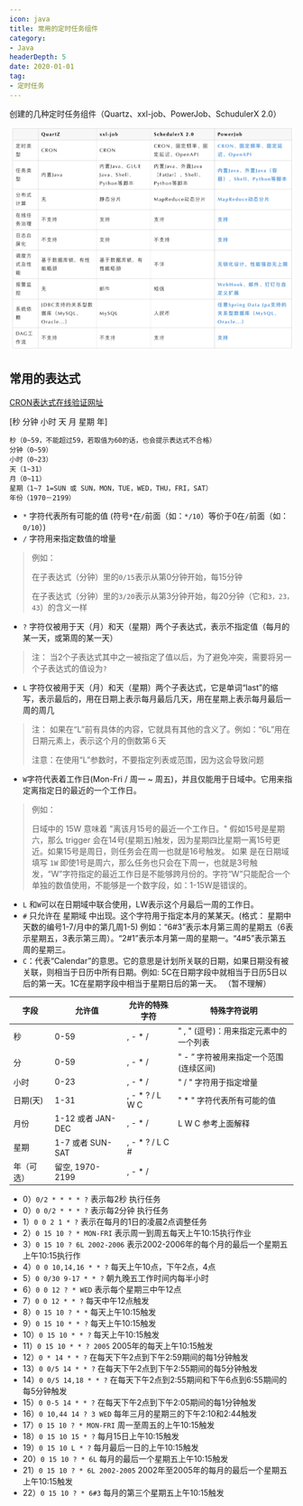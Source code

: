 ```yaml
---
icon: java
title: 常用的定时任务组件
category: 
- Java
headerDepth: 5
date: 2020-01-01
tag:
- 定时任务
---
```


创建的几种定时任务组件（Quartz、xxl-job、PowerJob、SchudulerX 2.0）

<!-- more -->

![](./timed-task.assets/true-up-795f5e9b0d875063717b1ee6a08f2ff1c01.png)

## 常用的表达式

[CRON表达式在线验证网址](http://cron.qqe2.com/)

[秒 分钟 小时 天 月 星期 年]

```text
秒（0~59，不能超过59，若取值为60的话，也会提示表达式不合格）
分钟（0~59）
小时（0~23）
天（1~31）
月（0~11）
星期（1~7 1=SUN 或 SUN，MON，TUE，WED，THU，FRI，SAT）
年份（1970－2199）
```

- `*` 字符代表所有可能的值 (符号`*`在`/`前面（如：`*/10`）等价于0在`/`前面（如：`0/10`）)
- `/` 字符用来指定数值的增量

>例如：
>
>在子表达式（分钟）里的`0/15`表示从第0分钟开始，每15分钟
>
>在子表达式（分钟）里的`3/20`表示从第3分钟开始，每20分钟（它和`3，23，43`）的含义一样

- `?` 字符仅被用于天（月）和天（星期）两个子表达式，表示不指定值（每月的某一天，或第周的某一天）

>注： 当2个子表达式其中之一被指定了值以后，为了避免冲突，需要将另一个子表达式的值设为`?`

- `L` 字符仅被用于天（月）和天（星期）两个子表达式，它是单词“last”的缩写，表示最后的，用在日期上表示每月最后几天，用在星期上表示每月最后一周的周几

>注： 如果在“L”前有具体的内容，它就具有其他的含义了。例如：“6L”用在日期元素上，表示这个月的倒数第６天
>
>注意：在使用“L”参数时，不要指定列表或范围，因为这会导致问题

- `W`字符代表着工作日(Mon-Fri / 周一 ~ 周五)，并且仅能用于日域中。它用来指定离指定日的最近的一个工作日。

>例如：
>
>日域中的 15W 意味着 "离该月15号的最近一个工作日。" 假如15号是星期六，那么 trigger 会在14号(星期五)触发，因为星期四比星期一离15号更近。如果15号是周日，则任务会在周一也就是16号触发。
>如果 是在日期域填写 `1W` 即使1号是周六，那么任务也只会在下周一，也就是3号触发，“W”字符指定的最近工作日是不能够跨月份的。字符“W”只能配合一个 单独的数值使用，不能够是一个数字段，如：1-15W是错误的。

- `L` 和`W`可以在日期域中联合使用，LW表示这个月最后一周的工作日。
- `#` 只允许在 星期域 中出现。这个字符用于指定本月的某某天。(格式： 星期中天数的编号1-7/月中的第几周1-5) 例如：“6#3”表示本月第三周的星期五（6表示星期五，3表示第三周）。“2#1”表示本月第一周的星期一。“4#5”表示第五周的星期三。
- `C`：代表“Calendar”的意思。它的意思是计划所关联的日期，如果日期没有被关联，则相当于日历中所有日期。例如: 5C在日期字段中就相当于日历5日以后的第一天。1C在星期字段中相当于星期日后的第一天。 （暂不理解）


|字段 |允许值 |允许的特殊字符| 特殊字符说明|
|----|----|----|----|
|秒 |0-59 |, - * / |" , " (逗号)：用来指定元素中的一个列表|
|分 |0-59|, - * / |" - ” 字符被用来指定一个范围(连续区间)|
|小时 |0-23 |, - * / |" / " 字符用于指定增量|
|日期(天)|1-31 |, - * ? / L W C |" * " 字符代表所有可能的值|
|月份 |1-12 或者 JAN-DEC |, - * / |L W C 参考上面解释|
|星期 |1-7 或者 SUN-SAT |, - * ? / L C #| |
|年（可选） |留空, 1970-2199 |, - * /|      |


- 0）`0/2 * * * * ?` 表示每2秒 执行任务
- 0）`0 0/2 * * * ?` 表示每2分钟 执行任务
- 1）`0 0 2 1 * ?` 表示在每月的1日的凌晨2点调整任务
- 2）`0 15 10 ? * MON-FRI` 表示周一到周五每天上午10:15执行作业
- 3）`0 15 10 ? 6L 2002-2006` 表示2002-2006年的每个月的最后一个星期五上午10:15执行作
- 4）`0 0 10,14,16 * * ?` 每天上午10点，下午2点，4点
- 5）`0 0/30 9-17 * * ?` 朝九晚五工作时间内每半小时
- 6）`0 0 12 ? * WED` 表示每个星期三中午12点
- 7）`0 0 12 * * ?` 每天中午12点触发
- 8）`0 15 10 ? * *` 每天上午10:15触发
- 9）`0 15 10 * * ?` 每天上午10:15触发
- 10）`0 15 10 * * ?` 每天上午10:15触发
- 11）`0 15 10 * * ? 2005` 2005年的每天上午10:15触发
- 12）`0 * 14 * * ?` 在每天下午2点到下午2:59期间的每1分钟触发
- 13）`0 0/5 14 * * ?` 在每天下午2点到下午2:55期间的每5分钟触发
- 14）`0 0/5 14,18 * * ?` 在每天下午2点到2:55期间和下午6点到6:55期间的每5分钟触发
- 15）`0 0-5 14 * * ?` 在每天下午2点到下午2:05期间的每1分钟触发
- 16）`0 10,44 14 ? 3 WED` 每年三月的星期三的下午2:10和2:44触发
- 17）`0 15 10 ? * MON-FRI` 周一至周五的上午10:15触发
- 18）`0 15 10 15 * ?` 每月15日上午10:15触发
- 19）`0 15 10 L * ?` 每月最后一日的上午10:15触发
- 20）`0 15 10 ? * 6L` 每月的最后一个星期五上午10:15触发
- 21）`0 15 10 ? * 6L 2002-2005` 2002年至2005年的每月的最后一个星期五上午10:15触发
- 22）`0 15 10 ? * 6#3` 每月的第三个星期五上午10:15触发
